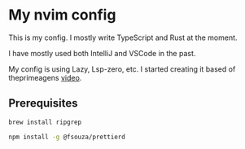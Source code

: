 # My nvim config
This is my config. I mostly write TypeScript and Rust at the moment.

I have mostly used both IntelliJ and VSCode in the past.

My config is using Lazy, Lsp-zero, etc. I started creating it based of theprimeagens [video](https://www.youtube.com/watch?v=w7i4amO_zaE). 

## Prerequisites
```sh
brew install ripgrep
```

```sh
npm install -g @fsouza/prettierd
```
